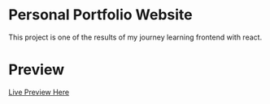 # Personal Portfolio Website
This project is one of the results of my journey learning frontend with react.

# Preview
[Live Preview Here](https://dama.ink)


